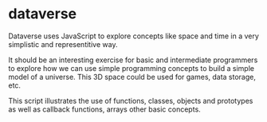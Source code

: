 # dataverse

<p>Dataverse uses JavaScript to explore concepts like space and time in a very simplistic and representitive way.</p>

It should be an interesting exercise for basic and intermediate programmers to explore how we can use simple programming concepts to build a simple model of a universe. This 3D space could be used for games, data storage, etc.

<p>This script illustrates the use of functions, classes, objects and prototypes as well as callback functions, arrays other basic concepts.</p>


